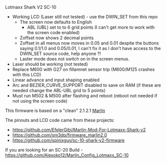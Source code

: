 Lotmaxx Shark V2 SC-10


* Working LCD (Laser still not tested) - use the DWIN_SET from this repo
    * The screen now defaults to English
        * ABL (UBL) set to to 6 grid points (I can't get more to work with the screen code enabled)
    * Zoffset now shows 2 decimal points
    * Zoffset in all menus now moves in 0.05 and 0.01 despite the buttons saying 0.1/1.0 and 0.05/0.01, I can't fix it as I don't have access to the DWIN_SET source code, help anyone ?!
    * Laster mode does not switch on in the screen menus.
* Laser should be working (not tested)
* Replace M600 with G27 on fillamnet sensor trip (M600/M125 crashes with this LCD)
* Linear advance and input shaping enabled
* Arc and BEZIER_CURVE_SUPPORT disabled to save on RAM (if these are needed change the ABL-UBL grid to 5 points)
* Must run M502 & M500 after flashing and reboot (reboot not needed if not using the screen code)

This firmware is based on a "clean" 2.1.2.1 [Marlin](https://github.com/MarlinFirmware/)

The pinouts and LCD code came from these projects:   
* https://github.com/EfelerGibi/Marlin-Mod-For-Lotmaxx-Shark-v2 
* https://github.com/sm3dp/firmware_marlin2.0 
* https://github.com/spinixguy/sc-10-shark-v2-firmware


If you are looking for an SC-20 Build - https://github.com/Alexoko12/Marlin_Config_Lotmaxx_SC-10
